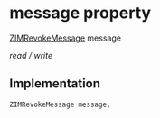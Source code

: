 


# message property







[ZIMRevokeMessage](../../zego_uikit_prebuilt_live_audio_room/ZIMRevokeMessage-class.md) message
  
_<span class="feature">read / write</span>_






## Implementation

```dart
ZIMRevokeMessage message;
```







